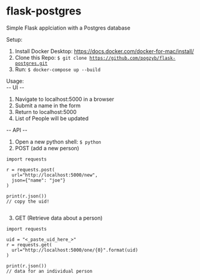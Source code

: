 # flask-postgres
Simple Flask applciation with a Postgres database

Setup:
1. Install Docker Desktop: https://docs.docker.com/docker-for-mac/install/
2. Clone this Repo: <code>$ git clone https://github.com/pogzyb/flask-postgres.git</code>
3. Run: <code>$ docker-compose up --build</code>

Usage:<br>
-- UI --
1. Navigate to localhost:5000 in a browser
2. Submit a name in the form
3. Return to localhost:5000
4. List of People will be updated

-- API --
1. Open a new python shell: <code>$ python </code>
2. POST (add a new person)
<pre><code>import requests

r = requests.post(
  url="http://localhost:5000/new",
  json={"name": "joe"}
)

print(r.json())
// copy the uid!

</code></pre>
3. GET (Retrieve data about a person)
<pre><code>import requests

uid = "<_paste_uid_here_>"
r = requests.get(
  url="http://localhost:5000/one/{0}".format(uid)
)

print(r.json())
// data for an individual person
</code></pre>

